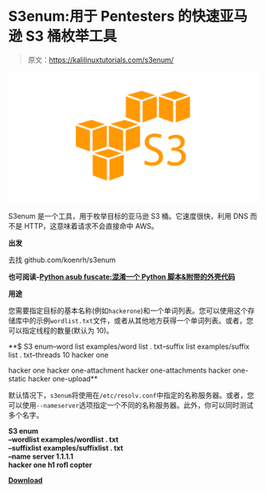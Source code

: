 # S3enum:用于 Pentesters 的快速亚马逊 S3 桶枚举工具

> 原文：<https://kalilinuxtutorials.com/s3enum/>

[![S3enum : Fast Amazon S3 Bucket Enumeration Tool For Pentesters](img/a435300c4b5134d0256f941c476516bc.png "S3enum : Fast Amazon S3 Bucket Enumeration Tool For Pentesters")](https://1.bp.blogspot.com/-kmO0qKQK54U/XjtNjw-XZgI/AAAAAAAAEuE/EP-AeqU2QugEAFnu2VNsPA_ODx3iQOx5QCLcBGAsYHQ/s1600/S3%25281%2529.png)

S3enum 是一个工具，用于枚举目标的亚马逊 S3 桶。它速度很快，利用 DNS 而不是 HTTP，这意味着请求不会直接命中 AWS。

**出发**

去找 github.com/koenrh/s3enum

**也可阅读-[Python asub fuscate:混淆一个 Python 脚本&附带的外壳代码](https://kalilinuxtutorials.com/pythonaesobfuscate-obfuscates-a-python-script-accompanying-shellcode/)**

**用途**

您需要指定目标的基本名称(例如`hackerone`)和一个单词列表。您可以使用这个存储库中的示例`wordlist.txt`文件，或者从其他地方获得一个单词列表。或者，您可以指定线程的数量(默认为 10)。

**$ S3 enum–word list examples/word list . txt–suffix list examples/suffix list . txt–threads 10 hacker one

hacker one
hacker one-attachment
hacker one-attachments
hacker one-static
hacker one-upload**

默认情况下，`s3enum`将使用在`/etc/resolv.conf`中指定的名称服务器。或者，您可以使用`--nameserver`选项指定一个不同的名称服务器。此外，你可以同时测试多个名字。

**S3 enum \
–wordlist examples/wordlist . txt \
–suffixlist examples/suffixlist . txt \
–name server 1.1.1.1 \
hacker one h1 rofl copter**

[**Download**](https://github.com/koenrh/s3enum)